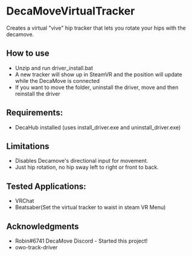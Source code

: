 # DecaMoveVirtualTracker

Creates a virtual "vive" hip tracker that lets you rotate your hips with the decamove.

## How to use
* Unzip and run driver_install.bat
* A new tracker will show up in SteamVR and the position will update while the DecaMove is connected
* If you want to move the folder, uninstall the driver, move and then reinstall the driver

## Requirements:
* DecaHub installed (uses install_driver.exe and uninstall_driver.exe)

## Limitations 
* Disables Decamove's directional input for movement.
* Just hip rotation, no hip sway left to right or front to back.

## Tested Applications:
* VRChat
* Beatsaber(Set the virtual tracker to waist in steam VR Menu)
 
## Acknowledgments
* Robin#6741 DecaMove Discord - Started this project!
* owo-track-driver

